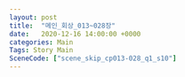 ```yaml
---
layout: post
title:  "메인_회상_013~028장"
date:   2020-12-16 14:00:00 +0000
categories: Main
Tags: Story Main
SceneCode: ["scene_skip_cp013-028_q1_s10"]
---
```

